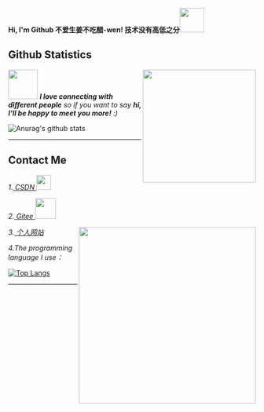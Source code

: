 <strong> Hi, I'm Github 不爱生姜不吃醋-wen! 技术没有高低之分<img src="https://media.giphy.com/media/mGcNjsfWAjY5AEZNw6/giphy.gif" width="50"></strong>

## Github Statistics

<img align='right' src="https://media.giphy.com/media/M9gbBd9nbDrOTu1Mqx/giphy.gif" width="230">

<img src="https://media.giphy.com/media/v1.Y2lkPTc5MGI3NjExNGg4cmJ1MjQ2OHJ3MG9zZTIyMnE1bjU5c3p1ZTlzNzFhZTQ5bW9pNyZlcD12MV9pbnRlcm5hbF9naWZfYnlfaWQmY3Q9Zw/du3J3cXyzhj75IOgvA/giphy.gif" width="60"> <em><b>I love connecting with different people</b> so if you want to say <b>hi, I'll be happy to meet you more!</b> :)</em>


![Anurag's github stats](https://github-readme-stats.vercel.app/api?username=CCCshengjiang&show_icons=true&theme=tokyonight&count_private=true)

---

## Contact Me

<p><em>1.<a href="https://blog.csdn.net/weixin_54620350" target="_blank"> CSDN     </a><img src="https://media.giphy.com/media/WUlplcMpOCEmTGBtBW/giphy.gif" width="30" >
</em></p>
<p><em>2.<a href="https://gitee.com/CCCshengjiang" target="_blank"> Gitee     </a><img src="https://media.giphy.com/media/v1.Y2lkPTc5MGI3NjExY2hlZW16OXUyZWFxbGYzbnNpN2E4OTk2OG9sdDI0cjExbXd3aW11biZlcD12MV9pbnRlcm5hbF9naWZfYnlfaWQmY3Q9Zw/kH6CqYiquZawmU1HI6/giphy.gif" width="42" >
</em></p>

<img align='right' src="https://media.giphy.com/media/v1.Y2lkPTc5MGI3NjExazlqMWp0MWFxODZienQwc3lwdDdpdzZqNjI3bDdvZ2xsaWl5MGxyYyZlcD12MV9pbnRlcm5hbF9naWZfYnlfaWQmY3Q9Zw/fwbZnTftCXVocKzfxR/giphy.gif" width="360">

<p><em>3.<a href="https://cccshengjiang.github.io/wen.github.io/" target="_blank">  个人网站     </a>
</em></p>
<p><em>4.The programming language I use：</em></p>

[![Top Langs](https://github-readme-stats.vercel.app/api/top-langs/?username=CCCshengjiang&layout=compact)](https://github.com/anuraghazra/github-readme-stats)

---
